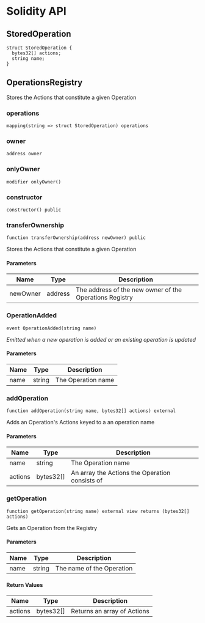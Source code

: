 # Solidity API

## StoredOperation

```solidity
struct StoredOperation {
  bytes32[] actions;
  string name;
}
```

## OperationsRegistry

Stores the Actions that constitute a given Operation

### operations

```solidity
mapping(string => struct StoredOperation) operations
```

### owner

```solidity
address owner
```

### onlyOwner

```solidity
modifier onlyOwner()
```

### constructor

```solidity
constructor() public
```

### transferOwnership

```solidity
function transferOwnership(address newOwner) public
```

Stores the Actions that constitute a given Operation

#### Parameters

| Name | Type | Description |
| ---- | ---- | ----------- |
| newOwner | address | The address of the new owner of the Operations Registry |

### OperationAdded

```solidity
event OperationAdded(string name)
```

_Emitted when a new operation is added or an existing operation is updated_

#### Parameters

| Name | Type | Description |
| ---- | ---- | ----------- |
| name | string | The Operation name |

### addOperation

```solidity
function addOperation(string name, bytes32[] actions) external
```

Adds an Operation's Actions keyed to a an operation name

#### Parameters

| Name | Type | Description |
| ---- | ---- | ----------- |
| name | string | The Operation name |
| actions | bytes32[] | An array the Actions the Operation consists of |

### getOperation

```solidity
function getOperation(string name) external view returns (bytes32[] actions)
```

Gets an Operation from the Registry

#### Parameters

| Name | Type | Description |
| ---- | ---- | ----------- |
| name | string | The name of the Operation |

#### Return Values

| Name | Type | Description |
| ---- | ---- | ----------- |
| actions | bytes32[] | Returns an array of Actions |

